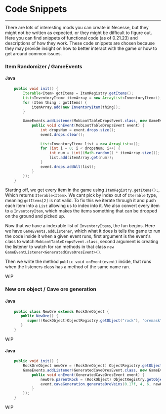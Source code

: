 # Code Snippets
---
There are lots of interesting mods you can create in Necesse, but they might not be written as expected, or they might be difficult to figure out. Here you can find snippets of functional code (as of 0.21.23) and descriptions of how they work. These code snippets are chosen because they may provide insight on how to better interact with the game or how to get around common issues.

### Item Randomizer / GameEvents
<!-- div:right-panel -->
<!-- tabs:start -->
#### **Java**
```java
    public void init() {
        Iterable<Item> gotItems = ItemRegistry.getItems();
        List<InventoryItem> itemArray = new ArrayList<InventoryItem>();
        for (Item thing : gotItems) {
            itemArray.add(new InventoryItem(thing));
        }
        
        GameEvents.addListener(MobLootTableDropsEvent.class, new GameEventListener<MobLootTableDropsEvent>() {
            public void onEvent(MobLootTableDropsEvent event) {
                int dropsNum = event.drops.size();
                event.drops.clear();
                
                List<InventoryItem> list = new ArrayList<>();
                for (int i = 0; i < dropsNum; i++) {
                    int num = (int)(Math.random() * itemArray.size());
                    list.add(itemArray.get(num));
                }
                event.drops.addAll(list);
            }
        });
    }
```
<!-- tabs:end -->
<!-- panels:end -->
Starting off, we get every item in the game using `ItemRegistry.getItems();`, Which returns `Iterable<Item>`. We cant pick by index out of `Iterable` type, meaning `gotItems[2]` is not valid. To fix this we iterate through it and push each item into a `List` allowing us to index into it. We also convert every item to a `InventoryItem`, which makes the items something that can be dropped on the ground and picked up.

Now that we have a indexable list of `InventoryItems`, the fun begins. Here we have `GameEvents.addListener`, which what it does is tells the game to run the code inside it when a given event runs, first argument is the event's class to watch `MobLootTableDropsEvent.class`, second argument is creating the listener to watch for ran methods in that class `new GameEventListener<GeneratedCaveOresEvent>()`.

Then we write the method `public void onEvent(event)` inside, that runs when the listeners class has a method of the same name ran.

WIP

### New ore object / Cave ore generation
<!-- div:right-panel -->
<!-- tabs:start -->
#### **Java**
```java
    public class NewOre extends RockOreObject {
       public NewOre() {
          super((RockObject)ObjectRegistry.getObject("rock"), "oremask", "newore", Color.gray, "neworeitem");
       }
    }
```
WIP
#### **Java**
```java
    public void init() { 
        RockOreObject newOre = (RockOreObject) ObjectRegistry.getObject(ObjectRegistry.registerObject("newore", new NewOre(), 0, false));
        GameEvents.addListener(GeneratedCaveOresEvent.class, new GameEventListener<GeneratedCaveOresEvent>() {
            public void onEvent(GeneratedCaveOresEvent event) {
                newOre.parentRock = (RockObject) ObjectRegistry.getObject(event.caveGeneration.rockObject);
                event.caveGeneration.generateOreVeins(0.17f, 4, 6, newOre.getID());
            }
        });  
    }
```
WIP
